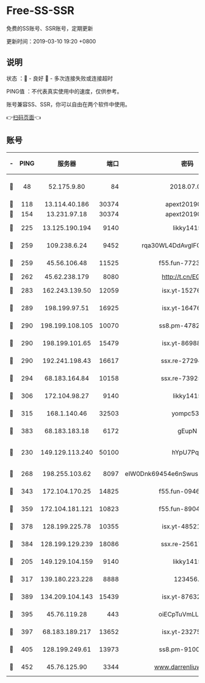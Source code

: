 # Free-SS-SSR

免费的SS账号、SSR账号，定期更新

更新时间：2019-03-10 19:20 +0800

## 说明

状态     ：🙂 - 良好 🙁 - 多次连接失败或连接超时

PING值   ：不代表真实使用中的速度，仅供参考。

账号兼容SS、SSR，你可以自由在两个软件中使用。

👉[扫码页面](https://liesauer.github.io/Free-SS-SSR/)👈

## 账号

|-|PING|服务器|端口|密码|加密方式|区域|
|:----:|:----:|:-----:|-----:|:----:|:----:|:----:|
|🙂|48|52.175.9.80|84|2018.07.07|chacha20-ietf-poly1305|HK|
|🙂|118|13.114.40.186|30374|apext2019006|chacha20|JP|
|🙂|154|13.231.97.18|30374|apext2019006|chacha20|JP|
|🙂|225|13.125.190.194|9140|likky1415|aes-256-cfb|KR|
|🙂|259|109.238.6.24|9452|rqa30WL4DdAvgIFG6Fs3znzTa|aes-256-cfb|FR|
|🙂|259|45.56.106.48|11525|f55.fun-77233289|aes-256-cfb|US|
|🙂|262|45.62.238.179|8080|http://t.cn/EGJIyrl|rc4-md5|CA|
|🙂|283|162.243.139.50|12059|isx.yt-15276356|aes-256-cfb|US|
|🙂|289|198.199.97.51|16925|isx.yt-16476270|aes-256-cfb|US|
|🙂|290|198.199.108.105|10070|ss8.pm-47824837|aes-256-cfb|US|
|🙂|290|198.199.101.65|15479|isx.yt-86988379|aes-256-cfb|US|
|🙂|290|192.241.198.43|16617|ssx.re-27294223|aes-256-cfb|US|
|🙂|294|68.183.164.84|10158|ssx.re-73925133|aes-256-cfb|US|
|🙂|306|172.104.98.27|9140|likky1415|aes-256-cfb|JP|
|🙂|315|168.1.140.46|32503|yompc535|aes-256-cfb|AU|
|🙂|383|68.183.183.18|6172|gEupN|aes-256-cfb|SG|
|🙂|230|149.129.113.240|50100|hYpU7PqP|chacha20-ietf-poly1305|CN|
|🙂|268|198.255.103.62|8097|eIW0Dnk69454e6nSwuspv9DmS201tQ0D|aes-256-cfb|US|
|🙂|343|172.104.170.25|14825|f55.fun-09460253|aes-256-cfb|SG|
|🙂|359|172.104.181.121|10823|f55.fun-89043009|aes-256-cfb|SG|
|🙂|378|128.199.225.78|10355|isx.yt-48521973|aes-256-cfb|SG|
|🙂|384|128.199.129.239|18086|ssx.re-25617968|aes-256-cfb|SG|
|🙁|205|149.129.104.159|9140|likky1415|aes-256-cfb|HK|
|🙁|317|139.180.223.228|8888|123456..|aes-256-cfb|JP|
|🙁|389|134.209.104.143|15439|isx.yt-87632266|aes-256-cfb|SG|
|🙁|395|45.76.119.28|443|oiECpTuVmLLxk4Ts|aes-256-cfb|AU|
|🙁|397|68.183.189.217|13652|isx.yt-23275887|aes-256-cfb|SG|
|🙁|405|128.199.249.61|13973|ss8.pm-91003173|aes-256-cfb|SG|
|🙁|452|45.76.125.90|3344|www.darrenliuwei.com|aes-256-cfb|AU|
